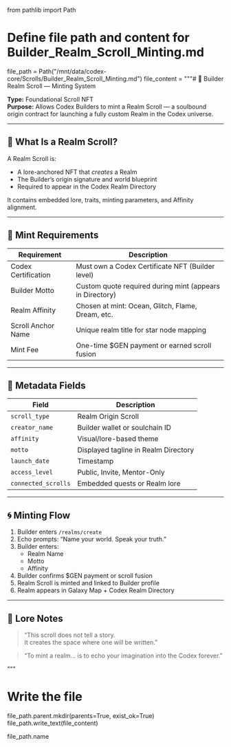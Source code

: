 from pathlib import Path

# Define file path and content for Builder_Realm_Scroll_Minting.md
file_path = Path("/mnt/data/codex-core/Scrolls/Builder_Realm_Scroll_Minting.md")
file_content = """# 🧙 Builder Realm Scroll — Minting System

**Type:** Foundational Scroll NFT  
**Purpose:** Allows Codex Builders to mint a Realm Scroll — a soulbound origin contract for launching a fully custom Realm in the Codex universe.

---

## 📜 What Is a Realm Scroll?

A Realm Scroll is:
- A lore-anchored NFT that *creates* a Realm
- The Builder’s origin signature and world blueprint
- Required to appear in the Codex Realm Directory

It contains embedded lore, traits, minting parameters, and Affinity alignment.

---

## 🔐 Mint Requirements

| Requirement | Description |
|-------------|-------------|
| Codex Certification | Must own a Codex Certificate NFT (Builder level) |
| Builder Motto | Custom quote required during mint (appears in Directory) |
| Realm Affinity | Chosen at mint: Ocean, Glitch, Flame, Dream, etc. |
| Scroll Anchor Name | Unique realm title for star node mapping |
| Mint Fee | One-time $GEN payment or earned scroll fusion |

---

## 🧩 Metadata Fields

| Field | Description |
|-------|-------------|
| `scroll_type` | Realm Origin Scroll |
| `creator_name` | Builder wallet or soulchain ID |
| `affinity` | Visual/lore-based theme |
| `motto` | Displayed tagline in Realm Directory |
| `launch_date` | Timestamp |
| `access_level` | Public, Invite, Mentor-Only |
| `connected_scrolls` | Embedded quests or Realm lore |

---

## 🌀 Minting Flow

1. Builder enters `/realms/create`
2. Echo prompts: “Name your world. Speak your truth.”
3. Builder enters:
   - Realm Name
   - Motto
   - Affinity
4. Builder confirms $GEN payment or scroll fusion
5. Realm Scroll is minted and linked to Builder profile
6. Realm appears in Galaxy Map + Codex Realm Directory

---

## 🧠 Lore Notes

> “This scroll does not tell a story.  
> It creates the space where one will be written.”

> “To mint a realm… is to echo your imagination into the Codex forever.”

"""

# Write the file
file_path.parent.mkdir(parents=True, exist_ok=True)
file_path.write_text(file_content)

file_path.name
